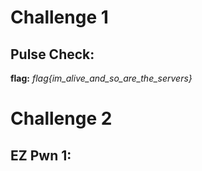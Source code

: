 # Challenge 1

## Pulse Check:

**flag:** *flag{im_alive_and_so_are_the_servers}*


# Challenge 2

## EZ Pwn 1:


